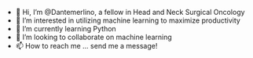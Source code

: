 - 👋 Hi, I’m @Dantemerlino, a fellow in Head and Neck Surgical Oncology
- 👀 I’m interested in utilizing machine learning to maximize productivity
- 🌱 I’m currently learning Python
- 💞️ I’m looking to collaborate on machine learning 
- 📫 How to reach me ... send me a message!

<!---
Dantemerlino/Dantemerlino is a ✨ special ✨ repository because its `README.md` (this file) appears on your GitHub profile.
You can click the Preview link to take a look at your changes.
--->
